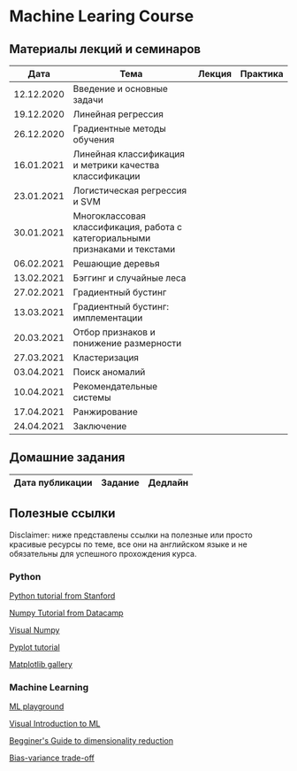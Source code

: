 # Machine Learing Course 

## Материалы лекций и семинаров
| Дата | Тема | Лекция | Практика|
|------|------|--------|--------|
|12.12.2020|Введение и основные задачи|||
|19.12.2020|Линейная регрессия|||
|26.12.2020|Градиентные методы обучения|||
|16.01.2021|Линейная классификация и метрики качества классификации|||
|23.01.2021|Логистическая регрессия и SVM|||
|30.01.2021|Многоклассовая классификация, работа с категориальными признаками и текстами|||
|06.02.2021|Решающие деревья|||
|13.02.2021|Бэггинг и случайные леса|||
|27.02.2021|Градиентный бустинг|||
|13.03.2021|Градиентный бустинг: имплементации|||
|20.03.2021|Отбор признаков и понижение размерности|||
|27.03.2021|Кластеризация|||
|03.04.2021|Поиск аномалий|||
|10.04.2021|Рекомендательные системы|||
|17.04.2021|Ранжирование|||
|24.04.2021|Заключение|||



## Домашние задания
| Дата публикации| Задание | Дедлайн |
|------|------|--------|



## Полезные ссылки
Disclaimer: ниже представлены ссылки на полезные или просто красивые ресурсы по теме, 
все они на английском языке и не обязательны для успешного прохождения курса. 

### Python
[Python tutorial from Stanford](https://cs231n.github.io/python-numpy-tutorial/)

[Numpy Tutorial from Datacamp](https://www.datacamp.com/community/tutorials/python-numpy-tutorial)

[Visual Numpy](http://jalammar.github.io/visual-numpy/)

[Pyplot tutorial](https://matplotlib.org/tutorials/introductory/pyplot.html)

[Matplotlib gallery](https://matplotlib.org/gallery.html)

### Machine Learning
[ML playground](https://ml-playground.com/)

[Visual Introduction to ML](http://www.r2d3.us/visual-intro-to-machine-learning-part-1/)

[Begginer's Guide to dimensionality reduction](https://idyll.pub/post/dimensionality-reduction-293e465c2a3443e8941b016d/)

[Bias-variance trade-off](http://www.r2d3.us/visual-intro-to-machine-learning-part-2/)